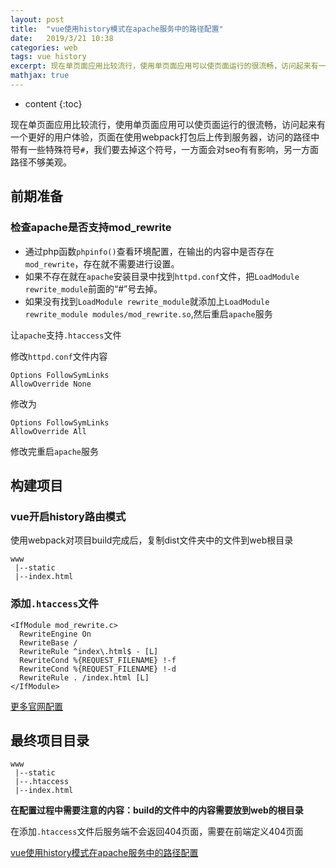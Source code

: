 ```yaml
---
layout: post
title:  "vue使用history模式在apache服务中的路径配置"
date:   2019/3/21 10:38
categories: web
tags: vue history
excerpt: 现在单页面应用比较流行，使用单页面应用可以使页面运行的很流畅，访问起来有一个更好的用户体验，页面在使用webpack打包后上传到服务器，访问的路径中带有一些特殊符号`#`，我们要去掉这个符号，一方面会对seo有有影响，另一方面路径不够美观。
mathjax: true
---
```


* content
{:toc}

现在单页面应用比较流行，使用单页面应用可以使页面运行的很流畅，访问起来有一个更好的用户体验，页面在使用webpack打包后上传到服务器，访问的路径中带有一些特殊符号`#`，我们要去掉这个符号，一方面会对seo有有影响，另一方面路径不够美观。

## 前期准备

### 检查apache是否支持mod_rewrite

- 通过php函数`phpinfo()`查看环境配置，在输出的内容中是否存在`mod_rewrite`，存在就不需要进行设置。
- 如果不存在就在`apache`安装目录中找到`httpd.conf`文件，把`LoadModule rewrite_module`前面的“#”号去掉。
- 如果没有找到`LoadModule rewrite_module`就添加上`LoadModule rewrite_module modules/mod_rewrite.so`,然后重启`apache`服务

让`apache`支持`.htaccess`文件

修改`httpd.conf`文件内容
```text
Options FollowSymLinks
AllowOverride None
```
修改为
```text
Options FollowSymLinks
AllowOverride All
```
修改完重启`apache`服务

## 构建项目

### vue开启history路由模式

使用webpack对项目build完成后，复制dist文件夹中的文件到web根目录
```text
www
 |--static
 |--index.html
```
### 添加`.htaccess`文件
```text
<IfModule mod_rewrite.c>
  RewriteEngine On
  RewriteBase /
  RewriteRule ^index\.html$ - [L]
  RewriteCond %{REQUEST_FILENAME} !-f
  RewriteCond %{REQUEST_FILENAME} !-d
  RewriteRule . /index.html [L]
</IfModule>
```
[更多官网配置](https://router.vuejs.org/zh/guide/essentials/history-mode.html#%E5%90%8E%E7%AB%AF%E9%85%8D%E7%BD%AE%E4%BE%8B%E5%AD%90)

## 最终项目目录
```text
www
 |--static
 |--.htaccess
 |--index.html
```

**在配置过程中需要注意的内容：build的文件中的内容需要放到web的根目录**

在添加`.htaccess`文件后服务端不会返回404页面，需要在前端定义404页面

[vue使用history模式在apache服务中的路径配置](http://www.codeinfo.top/archives/539)